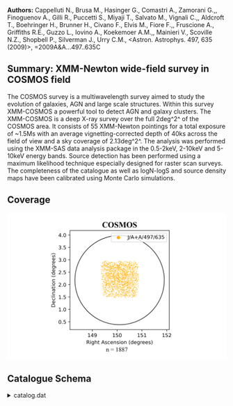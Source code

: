 **Authors:** Cappelluti N., Brusa M., Hasinger G., Comastri A., Zamorani G.,, Finoguenov A., Gilli R., Puccetti S., Miyaji T., Salvato M., Vignali C.,, Aldcroft T., Boehringer H., Brunner H., Civano F., Elvis M., Fiore F.,, Fruscione A., Griffiths R.E., Guzzo L., Iovino A., Koekemoer A.M.,, Mainieri V., Scoville N.Z., Shopbell P., Silverman J., Urry C.M., <Astron. Astrophys. 497, 635 (2009)>, =2009A&A...497..635C

## Summary: XMM-Newton wide-field survey in COSMOS field 

The COSMOS survey is a multiwavelength survey aimed to study the evolution of galaxies, AGN and large scale structures. Within this survey XMM-COSMOS a powerful tool to detect AGN and galaxy clusters. The XMM-COSMOS is a deep X-ray survey over the full 2deg^2^ of the COSMOS area. It consists of 55 XMM-Newton pointings for a total exposure of ~1.5Ms with an average vignetting-corrected depth of 40ks across the field of view and a sky coverage of 2.13deg^2^. The analysis was performed using the XMM-SAS data analysis package in the 0.5-2keV, 2-10keV and 5-10keV energy bands. Source detection has been performed using a maximum likelihood technique especially designed for raster scan surveys. The completeness of the catalogue as well as logN-logS and source density maps have been calibrated using Monte Carlo simulations.
## Coverage
![image](https://raw.githubusercontent.com/joshgithubbin/Sherlock-DDF/refs/heads/main/Catalogue%20Plotting/Catalogues/J-A+A-497-635/Subcatalogues/COSMOS/Plots/fieldcover.png)
## Catalogue Schema

<details>
<summary>catalog.dat</summary>

| Bytes   | Format   | Units     | Label    | Explanations                               |
|:--------|:---------|:----------|:---------|:-------------------------------------------|
| 1- 7    | I7       | ---       | XID      | XID sequential number (1)                  |
| 9- 12   | A4       | --        | ---      | [XMMU]                                     |
| 14- 29  | A16      | ---       | XMMU     | IAU Name (JHHMMSS.s+DDMMSS)                |
| 31- 40  | F10.6    | deg       | RAdeg    | Right Ascension J2000 (degrees)            |
| 43- 50  | F8.6     | deg       | DEdeg    | Declination J2000 (degrees)                |
| 52- 55  | F4.2     | arcsec    | ePos     | Positional error (arcsec)                  |
| 57- 62  | F6.2     | 10-17W/m2 | S.5-2    | ?=-1.00 Flux in 0.5-2keV band (3)          |
| 64- 67  | F4.2     | 10-17W/m2 | e_S.5-2  | rms uncertainty on S.5-2 (3)               |
| 68      | A1       | ---       | n_S.5-2  | [*] * for negative flux value (2)          |
| 69- 72  | I4       | ct        | Ct.5-2   | Counts in 0.5-2keV band                    |
| 74- 77  | I4       | ct        | e_Ct.5-2 | rms uncertainty on Ct.5-2                  |
| 79- 86  | F8.2     | ---       | L.5-2    | ?=-1.00 0.5-2keV band detection likelihood |
| 88- 92  | F5.2     | ct/pix    | bg.5-2   | ?=-1.00 0.5-2keV band background counts    |
| 94- 98  | F5.2     | ks        | Exp.5-2  | 0.5-2keV band vignetting corrected         |
| 100-105 | F6.2     | 10-17W/m2 | S2-10    | ?=-1.00 Flux in 2-10keV band (3)           |
| 107-110 | F4.2     | 10-17W/m2 | e_S2-10  | ?=0.00 rms uncertainty on S2-10 (3)        |
| 111     | A1       | ---       | n_S2-10  | [*] * for negative flux value (2)          |
| 112-115 | I4       | ct        | Ct2-10   | Counts in 2-10keV band                     |
| 117-120 | I4       | ct        | e_Ct2-10 | rms uncertainty on Ct2-10                  |
| 122-129 | F8.2     | ---       | L2-10    | ?=-1.00 2-10keV band detection likelihood  |
| 131-136 | F6.2     | ct/pix    | bg2-10   | ?=-1.00 2-10keV band background counts     |
| 138-142 | F5.2     | ks        | Exp2-10  | 2-10keV band vignetting corrected exposure |
| 144-149 | F6.2     | 10-17W/m2 | S5-10    | ?=-1.00 Flux in 5-10keV band  (3)          |
| 151-154 | F4.2     | 10-17W/m2 | e_S5-10  | ?=0.00 rms uncertainty on S5-10 (3)        |
| 155     | A1       | ---       | n_S5-10  | [*] * for negative flux value (2)          |
| 156-159 | I4       | ct        | Ct5-10   | Counts in 5-10keV band                     |
| 161-164 | I4       | ct        | e_Ct5-10 | rms uncertainty on Ct5-10                  |
| 166-173 | F8.2     | ---       | L5-10    | ?=-1.00 5-10keV band detection likelihood  |
| 175-179 | F5.2     | ct/pix    | bg5-10   | ?=-1.00 5-10keV band background counts     |
| 181-185 | F5.2     | ks        | Exp5-10  | 5-10keV band vignetting corrected exposure |

**Note**: Internal reference number, from Hasinger et al.,
     Cat. J/ApJS/172/29, XMMC NNNNN in Simbad
Note (2): Negative flux values are upper-limits.
Note (3): or 10^-14^erg/cm^2^/s

</details>
